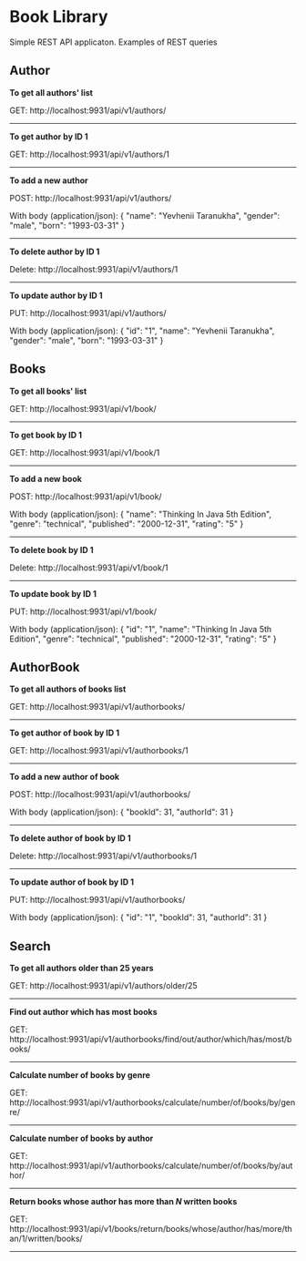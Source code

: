 # Book Library
Simple REST API applicaton. Examples of REST queries

Author
-----------------------------------
**To get all authors' list**

GET: http://localhost:9931/api/v1/authors/ 
***

**To get author by ID 1**

GET: http://localhost:9931/api/v1/authors/1
***

**To add a new author**

POST: http://localhost:9931/api/v1/authors/

With body (application/json):
{
    "name": "Yevhenii Taranukha",
    "gender": "male",
    "born": "1993-03-31"
}
***

**To delete author by ID 1**

Delete: http://localhost:9931/api/v1/authors/1
***

**To update author by ID 1**

PUT: http://localhost:9931/api/v1/authors/

With body (application/json):
{
    "id": "1",
    "name": "Yevhenii Taranukha",
    "gender": "male",
    "born": "1993-03-31"
} 

Books
-----------------------------------
**To get all books' list**

GET: http://localhost:9931/api/v1/book/ 
***

**To get book by ID 1**

GET: http://localhost:9931/api/v1/book/1
***

**To add a new book**

POST: http://localhost:9931/api/v1/book/

With body (application/json):
{
    "name": "Thinking In Java 5th Edition",
    "genre": "technical",
    "published": "2000-12-31",
    "rating": "5"
}
***

**To delete book by ID 1**

Delete: http://localhost:9931/api/v1/book/1
***

**To update book by ID 1**

PUT: http://localhost:9931/api/v1/book/

With body (application/json):
{
    "id": "1",
    "name": "Thinking In Java 5th Edition",
    "genre": "technical",
    "published": "2000-12-31",
    "rating": "5"
}

AuthorBook
-----------------------------------
**To get all authors of books list**

GET: http://localhost:9931/api/v1/authorbooks/ 
***

**To get author of book by ID 1**

GET: http://localhost:9931/api/v1/authorbooks/1
***

**To add a new author of book**

POST: http://localhost:9931/api/v1/authorbooks/

With body (application/json):
{
        "bookId": 31,
        "authorId": 31
}
***

**To delete author of book by ID 1**

Delete: http://localhost:9931/api/v1/authorbooks/1
***

**To update author of book by ID 1**

PUT: http://localhost:9931/api/v1/authorbooks/

With body (application/json):
{
    "id": "1",
    "bookId": 31,
    "authorId": 31 
}

Search
-----------------------------------

**To get all authors older than 25 years**

GET: http://localhost:9931/api/v1/authors/older/25
***


**Find out author which has most books**

GET: http://localhost:9931/api/v1/authorbooks/find/out/author/which/has/most/books/
***


**Calculate number of books by genre**

GET: http://localhost:9931/api/v1/authorbooks/calculate/number/of/books/by/genre/
***


**Calculate number of books by author**

GET: http://localhost:9931/api/v1/authorbooks/calculate/number/of/books/by/author/
***


**Return books whose author has more than ***N*** written books**

GET: http://localhost:9931/api/v1/books/return/books/whose/author/has/more/than/1/written/books/
***